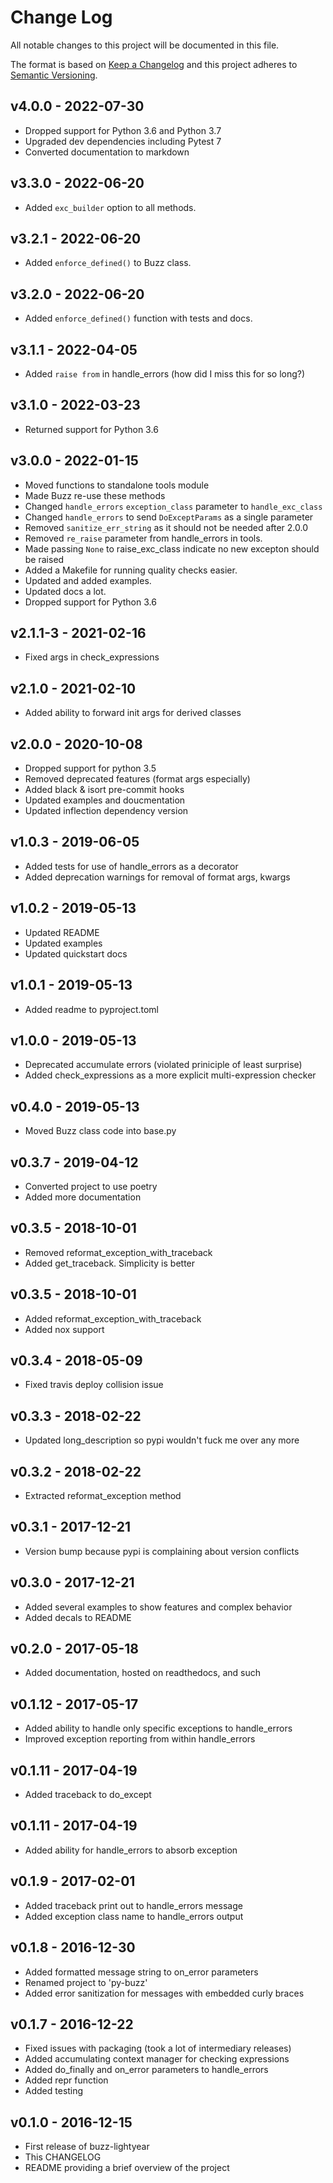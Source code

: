 # Change Log

All notable changes to this project will be documented in this file.

The format is based on [Keep a Changelog](http://keepachangelog.com/)
and this project adheres to [Semantic Versioning](http://semver.org/).

## v4.0.0 - 2022-07-30

* Dropped support for Python 3.6 and Python 3.7
* Upgraded dev dependencies including Pytest 7
* Converted documentation to markdown


## v3.3.0 - 2022-06-20

* Added ``exc_builder`` option to all methods.


## v3.2.1 - 2022-06-20

* Added ``enforce_defined()`` to Buzz class.

## v3.2.0 - 2022-06-20

* Added ``enforce_defined()`` function with tests and docs.


## v3.1.1 - 2022-04-05

* Added ``raise from`` in handle_errors (how did I miss this for so long?)


## v3.1.0 - 2022-03-23

* Returned support for Python 3.6


## v3.0.0 - 2022-01-15

* Moved functions to standalone tools module
* Made Buzz re-use these methods
* Changed ``handle_errors`` ``exception_class`` parameter to ``handle_exc_class``
* Changed ``handle_errors`` to send ``DoExceptParams`` as a single parameter
* Removed ``sanitize_err_string`` as it should not be needed after 2.0.0
* Removed ``re_raise`` parameter from handle_errors in tools.
* Made passing ``None`` to raise_exc_class indicate no new excepton should be raised
* Added a Makefile for running quality checks easier.
* Updated and added examples.
* Updated docs a lot.
* Dropped support for Python 3.6


## v2.1.1-3 - 2021-02-16

* Fixed args in check_expressions


## v2.1.0 - 2021-02-10

* Added ability to forward init args for derived classes


## v2.0.0 - 2020-10-08

* Dropped support for python 3.5
* Removed deprecated features (format args especially)
* Added black & isort pre-commit hooks
* Updated examples and doucmentation
* Updated inflection dependency version

## v1.0.3 - 2019-06-05

* Added tests for use of handle_errors as a decorator
* Added deprecation warnings for removal of format args, kwargs


## v1.0.2 - 2019-05-13

* Updated README
* Updated examples
* Updated quickstart docs


## v1.0.1 - 2019-05-13

* Added readme to pyproject.toml


## v1.0.0 - 2019-05-13

* Deprecated accumulate errors (violated priniciple of least surprise)
* Added check_expressions as a more explicit multi-expression checker


## v0.4.0 - 2019-05-13

* Moved Buzz class code into base.py


## v0.3.7 - 2019-04-12

* Converted project to use poetry
* Added more documentation


## v0.3.5 - 2018-10-01

* Removed reformat_exception_with_traceback
* Added get_traceback. Simplicity is better


## v0.3.5 - 2018-10-01

* Added reformat_exception_with_traceback
* Added nox support


## v0.3.4 - 2018-05-09

* Fixed travis deploy collision issue


## v0.3.3 - 2018-02-22

* Updated long_description so pypi wouldn't fuck me over any more


## v0.3.2 - 2018-02-22

* Extracted reformat_exception method


## v0.3.1 - 2017-12-21

* Version bump because pypi is complaining about version conflicts

## v0.3.0 - 2017-12-21

* Added several examples to show features and complex behavior
* Added decals to README


## v0.2.0 - 2017-05-18

* Added documentation, hosted on readthedocs, and such


## v0.1.12 - 2017-05-17

* Added ability to handle only specific exceptions to handle_errors
* Improved exception reporting from within handle_errors


## v0.1.11 - 2017-04-19

* Added traceback to do_except


## v0.1.11 - 2017-04-19

* Added ability for handle_errors to absorb exception


## v0.1.9 - 2017-02-01

* Added traceback print out to handle_errors message
* Added exception class name to handle_errors output


## v0.1.8 - 2016-12-30

* Added formatted message string to on_error parameters
* Renamed project to 'py-buzz'
* Added error sanitization for messages with embedded curly braces


## v0.1.7 - 2016-12-22

* Fixed issues with packaging (took a lot of intermediary releases)
* Added accumulating context manager for checking expressions
* Added do_finally and on_error parameters to handle_errors
* Added repr function
* Added testing


## v0.1.0 - 2016-12-15

* First release of buzz-lightyear
* This CHANGELOG
* README providing a brief overview of the project
